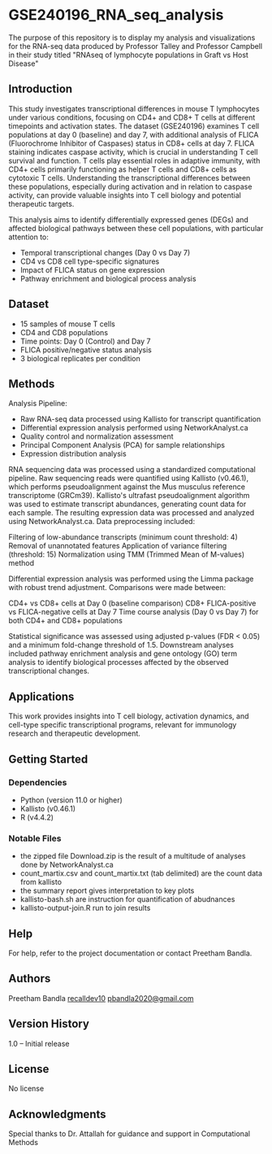 # GSE240196_RNA_seq_analysis

The purpose of this repository is to display my analysis and visualizations for the RNA-seq data produced by Professor Talley and Professor Campbell in their study titled "RNAseq of lymphocyte populations in Graft vs Host Disease"

## Introduction

This study investigates transcriptional differences in mouse T lymphocytes under various conditions, focusing on CD4+ and CD8+ T cells at different timepoints and activation states. The dataset (GSE240196) examines T cell populations at day 0 (baseline) and day 7, with additional analysis of FLICA (Fluorochrome Inhibitor of Caspases) status in CD8+ cells at day 7. FLICA staining indicates caspase activity, which is crucial in understanding T cell survival and function.
T cells play essential roles in adaptive immunity, with CD4+ cells primarily functioning as helper T cells and CD8+ cells as cytotoxic T cells. Understanding the transcriptional differences between these populations, especially during activation and in relation to caspase activity, can provide valuable insights into T cell biology and potential therapeutic targets. 

This analysis aims to identify differentially expressed genes (DEGs) and affected biological pathways between these cell populations, with particular attention to:

- Temporal transcriptional changes (Day 0 vs Day 7)
- CD4 vs CD8 cell type-specific signatures
- Impact of FLICA status on gene expression
- Pathway enrichment and biological process analysis

## Dataset
* 15 samples of mouse T cells
* CD4 and CD8 populations
* Time points: Day 0 (Control) and Day 7
* FLICA positive/negative status analysis
* 3 biological replicates per condition

## Methods

Analysis Pipeline:

* Raw RNA-seq data processed using Kallisto for transcript quantification
* Differential expression analysis performed using NetworkAnalyst.ca
* Quality control and normalization assessment
* Principal Component Analysis (PCA) for sample relationships
* Expression distribution analysis

RNA sequencing data was processed using a standardized computational pipeline. Raw sequencing reads were quantified using Kallisto (v0.46.1), which performs pseudoalignment against the Mus musculus reference transcriptome (GRCm39). Kallisto's ultrafast pseudoalignment algorithm was used to estimate transcript abundances, generating count data for each sample.
The resulting expression data was processed and analyzed using NetworkAnalyst.ca. Data preprocessing included:

Filtering of low-abundance transcripts (minimum count threshold: 4)
Removal of unannotated features
Application of variance filtering (threshold: 15)
Normalization using TMM (Trimmed Mean of M-values) method

Differential expression analysis was performed using the Limma package with robust trend adjustment. Comparisons were made between:

CD4+ vs CD8+ cells at Day 0 (baseline comparison)
CD8+ FLICA-positive vs FLICA-negative cells at Day 7
Time course analysis (Day 0 vs Day 7) for both CD4+ and CD8+ populations

Statistical significance was assessed using adjusted p-values (FDR < 0.05) and a minimum fold-change threshold of 1.5. Downstream analyses included pathway enrichment analysis and gene ontology (GO) term analysis to identify biological processes affected by the observed transcriptional changes.

## Applications
This work provides insights into T cell biology, activation dynamics, and cell-type specific transcriptional programs, relevant for immunology research and therapeutic development.

## Getting Started

### Dependencies

* Python (version 11.0 or higher)
* Kallisto (v0.46.1)
* R (v4.4.2)

### 

### Notable Files

* the zipped file Download.zip is the result of a multitude of analyses done by NetworkAnalyst.ca
* count_martix.csv and count_martix.txt (tab delimited) are the count data from kallisto
* the summary report gives interpretation to key plots
* kallisto-bash.sh are instruction for quantification of abudnances
* kallisto-output-join.R run to join results 

## Help

For help, refer to the project documentation or contact Preetham Bandla.

## Authors

Preetham Bandla
[recalldev10](https://github.com/recalldev10)
pbandla2020@gmail.com

## Version History

1.0 – Initial release 

## License

No license

## Acknowledgments

Special thanks to Dr. Attallah for guidance and support in Computational Methods
